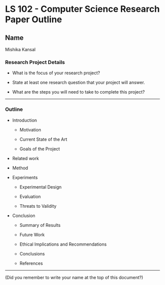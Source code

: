 # LS 102 - Computer Science Research Paper Outline

## Name

Mishika Kansal

### Research Project Details

* What is the focus of your research project?

* State at least one research question that your project will answer.

* What are the steps you will need to take to complete this project?

---

### Outline

* Introduction

     + Motivation

     + Current State of the Art

     + Goals of the Project

* Related work

* Method

* Experiments

     + Experimental Design

     + Evaluation

     + Threats to Validity

* Conclusion

     + Summary of Results

     + Future Work

     + Ethical Implications and Recommendations

     + Conclusions

     + References

---

(Did you remember to write your name at the top of this document?)
